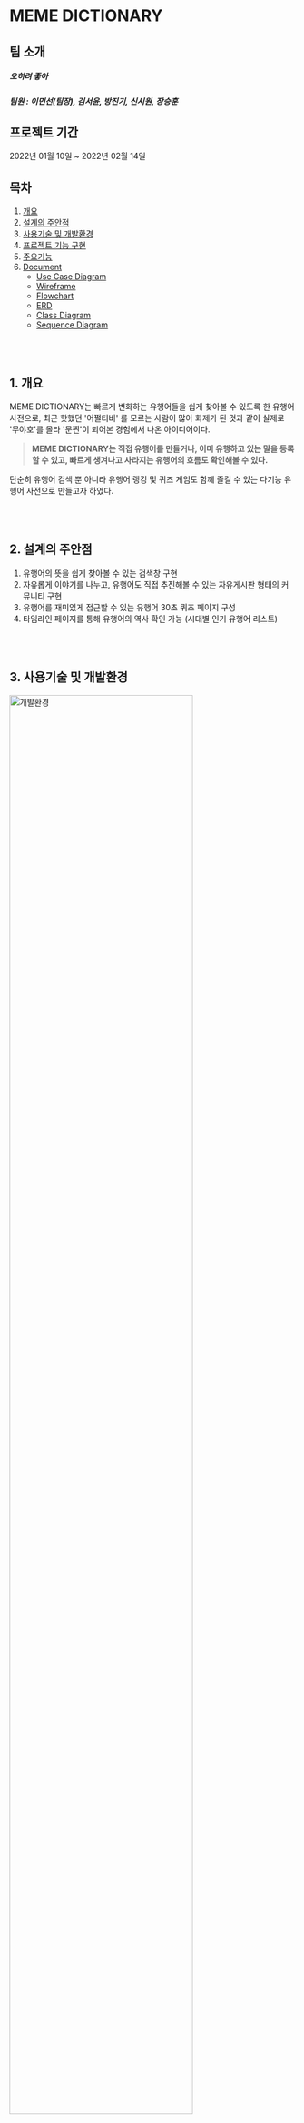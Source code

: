 # MEME DICTIONARY

## 팀 소개
##### 오히려 좋아
##### 팀원 : 이민선(팀장), 김서윤, 방진기, 신시원, 장승훈

## 프로젝트 기간
2022년 01월 10일 ~ 2022년 02월 14일

## 목차  
1. [개요](#1-개요)
2. [설계의 주안점](#2-설계의-주안점)
3. [사용기술 및 개발환경](#3-사용기술-및-개발환경)
4. [프로젝트 기능 구현](#4-프로젝트-기능-구현)
5. [주요기능](#5-주요기능)
6. [Document](#6-document)
   - [Use Case Diagram](#use-case-diagram)
   - [Wireframe](#wireframe)
   - [Flowchart](#flowchart)
   - [ERD](#erd)
   - [Class Diagram](#class-diagram)
   - [Sequence Diagram](#sequence-diagram)


<br/><br/>
## 1. 개요
MEME DICTIONARY는 빠르게 변화하는 유행어들을 쉽게 찾아볼 수 있도록 한 유행어 사전으로,
최근 핫했던 '어쩔티비' 를 모르는 사람이 많아 화제가 된 것과 같이
실제로 '무야호'를 몰라 '문찐'이 되어본 경험에서 나온 아이디어이다.


> **MEME DICTIONARY는 직접 유행어를 만들거나, 이미 유행하고 있는 말을 등록할 수 있고,
빠르게 생겨나고 사라지는 유행어의 흐름도 확인해볼 수 있다.**


단순히 유행어 검색 뿐 아니라 유행어 랭킹 및 퀴즈 게임도 함께 즐길 수 있는
다기능 유행어 사전으로 만들고자 하였다.


<br/><br/>
## 2. 설계의 주안점
1. 유행어의 뜻을 쉽게 찾아볼 수 있는 검색창 구현
2. 자유롭게 이야기를 나누고, 유행어도 직접 추진해볼 수 있는 자유게시판 형태의 커뮤니티 구현
3. 유행어를 재미있게 접근할 수 있는 유행어 30초 퀴즈 페이지 구성
4. 타임라인 페이지를 통해 유행어의 역사 확인 가능 (시대별 인기 유행어 리스트)


<br/><br/>
## 3. 사용기술 및 개발환경


<img src="https://user-images.githubusercontent.com/100409006/158173146-fffaf59d-92a3-4bcd-b8bc-f48fb61dda60.png" alt="개발환경" width="80%">

<table>
   <tr>
    <th colspan="3">사용기술 및 개발환경</th>
  </tr>
  
  <tr>
    <td rowspan="2">개발 언어</td>
    <td>FRONT</td>
    <td>html5, js, css3</td>
  </tr>
  <tr>
    <td>BACK</td>
    <td> java, Spring/jsp</td>
  </tr>
  <tr>
    <td>IDE</td>
    <td colspan="2">eclipse, sqldeveloper</td>
  </tr>
  <tr>
    <td>SERVER</td>
    <td colspan="2">Apache Tomcat 8.5</td>
  </tr>
  <tr>
    <td>DB</td>
    <td colspan="2">oracle 11g </td>
  </tr>
  <tr>
    <td>협업</td>
    <td colspan="2">GitHub</td>
  </tr>
</table>



<br/><br/>
## 4. 프로젝트 기능 구현

- 김서윤
  - **유행어 사전**
     - 유행어 사전 검색
     - 유행어 사전 등재 요청 (첨부파일)
     - 유행어 사전 수정/삭제 요청
     
  - **유행어 타임라인**
    - 시대에 따른 유행어 조회순 조회

- 방진기
  - **회원 관리**
    - 로그인
      - 화면 구현
      - 로그인 기능
      - 아이디 찾기
      - 비밀번호 재설정
    - 마이페이지
      - 내가 쓴 글, 댓글, 퀴즈 관리
      - 회원 정보 수정
      - 회원 탈퇴
      - 로그아웃
    - 관리자페이지
      - 회원 관리
      - 유행어 사전 관리
      - 게시판 관리
      - 퀴즈 관리

- 신시원
  - **회원 관리**
    - 로그인
      - 화면 구현
    - 마이페이지
      - 화면 구현
    - 관리자페이지
      - 화면 구현
  - **유행어 추진/자유게시판**
    - 화면 구현

- 이민선
    - **메인 페이지**
      - 화면 구현
    - **유행어 추진/자유게시판**
      - 게시글
        - 게시글 목록 및 상세페이지 조회, 등록(첨부파일), 수정, 삭제
        - 게시글 신고 / 추천
        - 관리자 : 게시글 숨기기 / 보이기
        - 비회원은 조회만 허용하며 관리자는 수정 비허용
      - 댓글
        - 댓글 목록 조회, 등록, 수정, 삭제
        - 로그인 시에만 작성 가능

    - **유행어 랭킹**
        - 유행어 사전 : 조회 수에 따른 랭킹
        - 유행어 추진 / 자유 게시판 : 추천 수에 따른 랭킹
        - 유행어 퀴즈 : 회원별 맞춘 갯수에 따른 랭킹
        - 페이지 별로 메인 랭킹을 달리 함

- 장승훈
  - **유행어 퀴즈**
    - 30초 랜덤 퀴즈 : 랜덤으로 퀴즈 가져오기(이미지, 객관식 문항)
    - 퀴즈 등록 : 퀴즈 유형에 따라 객관식 문항 등록, 다중 이미지 등록
    - 퀴즈 수정 : 퀴즈 유형에 따라 객관식 문항 수정, 다중 이미지 수정
    - 퀴즈 삭제 : 퀴즈 유형에 따라 객관식 문항 삭제, 다중 이미지 삭제
    - 퀴즈 결과 : 퀴즈와 사용자의 입력값을 가져와 출력 해주고 회원의 최고 기록을 저장
    - 퀴즈 신고 : 잘못된 문제를 신고할 수 있다.
<br/><br/>


## 5. 주요기능
#### 1. 메인 페이지
##### 좌측 카테고리 버튼을 통해 다른 페이지로 이동 가능
<img src="https://user-images.githubusercontent.com/100409006/159236398-ac1882fb-3e19-4f7e-bf2e-26a84af30d29.PNG" alt="메인페이지 1" width="70%">
<img src="https://user-images.githubusercontent.com/100409006/159236403-e5543a95-51c6-4c5b-8bea-bb912e9d32e9.PNG" alt="메인페이지 2 토글 목록" width="70%">

<br/><br/>

 
#### 2. 유행어 사전
###### 메인페이지에서 유행어 이름을 검색하면 상세 페이지 출력
- ###### 비회원
<img src="https://user-images.githubusercontent.com/100409006/159244608-8d3ce523-8590-44c2-8a91-e07fc8d53574.PNG" alt="유행어 사전 상세" width="70%">

- ###### 회원 (로그인 상태)
<img src="https://user-images.githubusercontent.com/100409006/159244609-d6537829-5c4c-4a3d-834d-4589ebe72083.PNG" alt="유행어 사전 (검색 시 나오는 상세페이지)_ 로그인상태" width="70%">

###### '의견 내기'를 통해 수정/삭제 요청
<img src="https://user-images.githubusercontent.com/100409006/159244612-45732894-44cc-473a-bb76-60bbde3dd3b8.PNG" alt="유행어 사전 의견 내기" width="70%">

###### 원하는 유행어가 등록되어 있지 않다면 '직접 등록하기' 버튼을 통해 등재 요청
<img src="https://user-images.githubusercontent.com/100409006/159244613-74b3c7d0-5999-473c-bc03-9eeaefc48c0a.PNG" alt="유행어 사전 새로 등록하기" width="70%">

<br/><br/>


#### 3. 유행어 추진/자유게시판

###### 게시글 목록페이지에서 제목을 누르면 상세페이지로 이동, 글쓰기 버튼을 누르면 게시글 작성 가능
<img src="https://user-images.githubusercontent.com/100409006/159236775-6d2a62dd-e765-487c-ba3d-ad1cb227f2cb.PNG" alt="게시글 목록" width="70%">


###### 게시글 등록
<img src="https://user-images.githubusercontent.com/100409006/159236777-41a752f8-7701-47f7-800a-e4bfdeb4068b.PNG" alt="게시글 등록" width="70%">


###### 게시글 상세 페이지, 게시글 수정/삭제 가능, 댓글 등록/수정/삭제 가능
<img src="https://user-images.githubusercontent.com/100409006/159236778-5749f67f-c1fd-4274-a04e-b386bf0bf6a0.PNG" alt="게시글 상세" width="70%">
<img src="https://user-images.githubusercontent.com/100409006/159236780-6f535821-db79-4528-87ce-c165eaa01bff.PNG" alt="게시글 수정" width="70%">
<img src="https://user-images.githubusercontent.com/100409006/159236781-cfa8586d-fadc-4a6b-adcb-5cf2c5531fa6.PNG" alt="게시글 수정 성공" width="70%">

###### 다른 사용자의 마음의 드는 게시글 추천 및 문제 게시글 신고
<img src="https://user-images.githubusercontent.com/100409006/159236787-bc4f5f85-7b6e-4e8e-97fb-7201aa529f36.PNG" alt="게시글 추천 가능" width="70%">

<br/><br/>

 
#### 4. 유행어 퀴즈

![34](https://user-images.githubusercontent.com/100409006/157796628-68295f15-adbc-4c90-be3d-0863635f7f4a.PNG)
![35](https://user-images.githubusercontent.com/100409006/157796630-72641c0b-d61e-4e95-b724-5e0983279327.PNG)
![36](https://user-images.githubusercontent.com/100409006/157796631-5f149392-4d10-4912-96f8-3e01ca804271.PNG)
![37](https://user-images.githubusercontent.com/100409006/157796623-4f8c7e22-2c92-4f38-8a4e-3e75af17e4cb.PNG)
<br/><br/>


#### 5. 유행어 랭킹


![39](https://user-images.githubusercontent.com/100409006/157796644-9f5dd9d3-9e4d-4453-8fa9-718e6205c0c7.PNG)
![40](https://user-images.githubusercontent.com/100409006/157796646-da0789d0-4f17-4296-8a3b-31f7be961bb6.PNG)
![41](https://user-images.githubusercontent.com/100409006/157796643-010d890f-1fe1-44f1-b065-ff399baf3513.PNG)
<br/><br/>


#### 6. 유행어 타임라인
###### 시기별로 가장 유행했던 유행어를 한 눈에 볼 수 있음
<img src="https://user-images.githubusercontent.com/100409006/159238560-ad564521-1882-4f03-a3ce-05439358cd7f.png" alt="타임라인" width="70%">

<br/><br/>


#### 7. 로그인 기능

![7](https://user-images.githubusercontent.com/100409006/157795362-d80aacc5-5761-4586-9601-d23561411811.PNG)
![8](https://user-images.githubusercontent.com/100409006/157795364-5920a6c3-1b2b-4886-9758-49812dd4b6b7.PNG)
![9](https://user-images.githubusercontent.com/100409006/157795365-2b8875fc-0698-49ca-9051-e79e9c85f908.PNG)
![10](https://user-images.githubusercontent.com/100409006/157795367-78d90c6f-2563-426b-818e-8f4373a13cb3.PNG)
![11](https://user-images.githubusercontent.com/100409006/157795356-1a55b211-0e3f-4b92-a6df-c59a5caca335.PNG)
<br/><br/>


#### 8. 마이페이지

![12](https://user-images.githubusercontent.com/100409006/157795772-07409bb7-f4a6-4bfc-84d2-d6e3e48c5d73.PNG)
![13](https://user-images.githubusercontent.com/100409006/157795773-74786415-afb5-43bc-b623-9ab2f834696d.PNG)
![14](https://user-images.githubusercontent.com/100409006/157795765-26382fed-9a4a-4215-a233-97280a2473d6.PNG)
![15](https://user-images.githubusercontent.com/100409006/157795768-a083759b-fb14-4d04-9829-6fb59118ee0f.PNG)
![16](https://user-images.githubusercontent.com/100409006/157795771-7fdacebf-48f2-4c75-9924-128ebd1cfd4c.PNG)

<br/><br/>

#### 9. 관리자페이지


![17](https://user-images.githubusercontent.com/100409006/157795921-e43fb6f3-83d2-464b-85a0-09f80c0ef345.PNG)
![18](https://user-images.githubusercontent.com/100409006/157795922-44f7e575-ed58-48c5-af17-7df2b327c1ce.PNG)
![19](https://user-images.githubusercontent.com/100409006/157795923-6c0e4f61-ccbe-46bd-8e8a-6a3b0a9a5821.PNG)
![20](https://user-images.githubusercontent.com/100409006/157795924-59ed83d8-b617-4a88-9a70-6728f07cdcc5.PNG)
![21](https://user-images.githubusercontent.com/100409006/157795925-c8567d63-6293-46ec-a2ef-94c45b90175f.PNG)
![22](https://user-images.githubusercontent.com/100409006/157795926-00b49ae0-08ed-4aae-820a-09719e90d2ae.PNG)
![23](https://user-images.githubusercontent.com/100409006/157795927-d9306ac3-65d8-4869-a962-866a1035487a.PNG)
![24](https://user-images.githubusercontent.com/100409006/157795928-662fcae6-fb56-4e53-9f41-f3580c9f6c87.PNG)
![25](https://user-images.githubusercontent.com/100409006/157795931-ac43f23a-88b3-40df-8862-0b95cc5406ea.PNG)
![26](https://user-images.githubusercontent.com/100409006/157795918-89c0d96c-20ad-4740-b732-e7016a5db461.PNG)

<br/><br/><br/>


## 6. Document
### Use Case Diagram
<img src="https://user-images.githubusercontent.com/100409006/158661233-24bf03e3-1299-43b3-9392-7e043bc2a829.PNG" alt="회원관리" width="50%"><img src="https://user-images.githubusercontent.com/100409006/158661236-6335097b-b107-4549-9732-d761a095b17f.PNG" alt="유행어사전" width="50%">
<img src="https://user-images.githubusercontent.com/100409006/158661239-478f054e-e649-4249-ba17-5aaaff0ba6b2.PNG" alt="게시판" width="50%"><img src="https://user-images.githubusercontent.com/100409006/158661221-c65dfd0a-1597-42c2-8e68-1cf3c75482a2.PNG" alt="퀴즈" width="50%">
<img src="https://user-images.githubusercontent.com/100409006/158661228-45d8e97f-aa02-4f05-8931-448f6068ef41.PNG" alt="타임라인" width="50%"><img src="https://user-images.githubusercontent.com/100409006/158661230-f852628d-79ce-49bc-83c5-9344be7e4634.PNG" alt="랭킹" width="50%">


<br><br>

### Wireframe
[MEME DICTIONARY - 와이어프레임](https://github.com/mingulee-devel/flutter_kdubus-app/files/8301714/-.-.pdf)

##### 회원
<img src="https://user-images.githubusercontent.com/100409006/158964978-ee145058-5a10-4abb-ba71-df7f6ab6cdc9.PNG" alt="이미지" width="50%"><img src="https://user-images.githubusercontent.com/100409006/158964979-2bd49202-bff6-435f-b7e5-bc81c8498054.PNG" alt="이미지" width="50%">
<img src="https://user-images.githubusercontent.com/100409006/158964980-c9368fb4-58f4-4d76-be85-128ec3ad31b1.PNG" alt="이미지" width="50%"><img src="https://user-images.githubusercontent.com/100409006/158964973-391d2505-1950-45a0-9c5e-303d9aac331f.PNG" alt="이미지" width="50%">
<img src="https://user-images.githubusercontent.com/100409006/158964977-2af9203f-bd88-47a9-ad1a-d083ce1d19ca.PNG" alt="이미지" width="50%">

<img src="https://user-images.githubusercontent.com/100409006/158965275-f4067a30-4dc8-4334-bfb6-dd5e11e56184.PNG" alt="이미지" width="50%"><img src="https://user-images.githubusercontent.com/100409006/158965279-b15a1966-956f-4607-991e-8a03a2c8057f.PNG" alt="이미지" width="50%">
<img src="https://user-images.githubusercontent.com/100409006/158965281-9ba03422-5ade-4e06-9c3d-3b5837352506.PNG" alt="이미지" width="50%"><img src="https://user-images.githubusercontent.com/100409006/158965266-31ca9b79-e652-4e31-a66e-09aeb00d44fe.PNG" alt="이미지" width="50%">
<img src="https://user-images.githubusercontent.com/100409006/158965270-8da91ede-e1ff-4886-9937-933d8729f151.PNG" alt="이미지" width="50%">

<img src="https://user-images.githubusercontent.com/100409006/158965577-3507a6ee-b9e5-4ef5-8f38-67ccd2e51e80.PNG" alt="이미지" width="50%"><img src="https://user-images.githubusercontent.com/100409006/158965580-d255476b-4a18-4275-b6b9-2b8ec8f8343f.PNG" alt="이미지" width="50%">
<img src="https://user-images.githubusercontent.com/100409006/158965582-51676423-b7ad-4f9f-be54-716b0850dfd9.PNG" alt="이미지" width="50%"><img src="https://user-images.githubusercontent.com/100409006/158965584-98ceb542-78c8-44b6-9c74-006ba504f7e8.PNG" alt="이미지" width="50%">
<img src="https://user-images.githubusercontent.com/100409006/158965585-3a13a00c-de39-4708-af8c-84ad99a61f8f.PNG" alt="이미지" width="50%"><img src="https://user-images.githubusercontent.com/100409006/158965587-3b97370d-5288-445e-9132-f3e298ab4672.PNG" alt="이미지" width="50%">
<img src="https://user-images.githubusercontent.com/100409006/158965570-4769736f-4b5f-47b3-9c4b-bfa60d2f4d99.PNG" alt="이미지" width="50%">

##### 사전 & 타임라인
<img src="https://user-images.githubusercontent.com/100409006/158965863-f5e999e7-4d26-4819-a018-6be13124db0b.PNG" alt="이미지" width="50%"><img src="https://user-images.githubusercontent.com/100409006/158965855-8918a849-1cd4-41a1-88b8-66d89a233b80.PNG" alt="이미지" width="50%">
<img src="https://user-images.githubusercontent.com/100409006/158965860-85e0149f-74ca-4fdb-867f-c63bc12c95de.PNG" alt="이미지" width="50%"><img src="https://user-images.githubusercontent.com/100409006/158965861-bd52fb8f-ad2d-42bd-a182-7eee083fcd1e.PNG" alt="이미지" width="50%">

##### 게시판
<img src="https://user-images.githubusercontent.com/100409006/158966013-6a22f256-824d-42c4-b106-4a21f94ec750.PNG" alt="이미지" width="50%"><img src="https://user-images.githubusercontent.com/100409006/158966016-eeb6ad1b-5e9b-4872-a838-41a584a5a006.PNG" alt="이미지" width="50%">
<img src="https://user-images.githubusercontent.com/100409006/158966019-09cd4a02-dd94-40a8-904b-c833768910b8.PNG" alt="이미지" width="50%"><img src="https://user-images.githubusercontent.com/100409006/158966022-76d83026-aaa4-4f59-8bd2-1025272abbbe.PNG" alt="이미지" width="50%">
<img src="https://user-images.githubusercontent.com/100409006/158966023-1025def3-d275-4940-9b9e-d387e43efa1e.PNG" alt="이미지" width="50%"><img src="https://user-images.githubusercontent.com/100409006/158966024-f409ecf6-ec70-4ed4-819e-9846975602a5.PNG" alt="이미지" width="50%">
<img src="https://user-images.githubusercontent.com/100409006/158966011-6ed336ec-8ea2-4af8-8455-c22545ef4ec6.PNG" alt="이미지" width="50%">

##### 퀴즈
<img src="https://user-images.githubusercontent.com/100409006/158966238-72f65a49-55c4-4370-a619-ff46c11d53e1.PNG" alt="이미지" width="50%"><img src="https://user-images.githubusercontent.com/100409006/158966242-e225f260-fb6b-4718-a19c-17655d548402.PNG" alt="이미지" width="50%">
<img src="https://user-images.githubusercontent.com/100409006/158966245-834361af-4174-4743-a0f5-bf89d1069c32.PNG" alt="이미지" width="50%"><img src="https://user-images.githubusercontent.com/100409006/158966247-d1fbb931-972a-4805-8e9f-fead2d56f66b.PNG" alt="이미지" width="50%">
<img src="https://user-images.githubusercontent.com/100409006/158966249-d933e9cf-75b7-4937-94a9-7fd34293e4f5.PNG" alt="이미지" width="50%"><img src="https://user-images.githubusercontent.com/100409006/158966232-c7d201a7-db5a-4b2e-9515-dc9c459df25e.PNG" alt="이미지" width="50%">


<br><br>

### Flowchart

##### 사용자
<img src="https://user-images.githubusercontent.com/100409006/158662408-5f9dad17-fb55-4fba-9ad1-03b364d2aad8.png" alt="사용자" width="70%">


##### 관리자
<img src="https://user-images.githubusercontent.com/100409006/158662402-ce8144e8-a2cb-425a-a4d5-b68da28cbf27.png" alt="관리자" width="70%">

<!--
<img src="https://user-images.githubusercontent.com/100409006/158661773-26b53041-6d9e-4ad1-89b2-f63f76e37519.PNG" alt="사용자 플로우차트" width="50%"><img src="https://user-images.githubusercontent.com/100409006/158661778-d35af87c-5180-4db1-8b3c-179196d6f250.PNG" alt="로그인 유행어사전" width="50%">
<img src="https://user-images.githubusercontent.com/100409006/158661780-0ee58ecf-e085-40b8-a8e2-a69610dda4de.PNG" alt="게시판 랭킹" width="50%"><img src="https://user-images.githubusercontent.com/100409006/158661760-d46b4480-060d-4b5e-af35-d587970c1667.PNG" alt="퀴즈 타임라인" width="50%">
<img src="https://user-images.githubusercontent.com/100409006/158661764-ab5b5b12-dd4d-4e17-ba48-82e4975acc8e.PNG" alt="관리자" width="50%"><img src="https://user-images.githubusercontent.com/100409006/158661768-7f724da8-98a6-44b0-9c87-6b4b29359aff.PNG" alt="회원 사전" width="50%">
<img src="https://user-images.githubusercontent.com/100409006/158661770-91bd41d5-8226-4a4d-92b1-fb227d3710c0.PNG" alt="게시판 퀴즈" width="50%">
-->

<br><br>
### ERD
##### 회원 (논리, 물리)
<img src="https://user-images.githubusercontent.com/100409006/158663932-ace87749-8e02-4de3-b3a8-bff43170e7dc.PNG" alt="회원 논리" width="300px"> <img src="https://user-images.githubusercontent.com/100409006/158663933-98da7e7a-3e21-47c8-bec2-aee20f809ecb.PNG" alt="회원 물리" width="400px">
##### 유행어 사전 (논리, 물리)
<img src="https://user-images.githubusercontent.com/100409006/158663923-540c249e-995d-465a-a654-a97946c6f924.PNG" alt="사전 논리" width="500px"> <img src="https://user-images.githubusercontent.com/100409006/158663926-8748df9f-9159-479a-bd40-67679c9d33b7.PNG" alt="사전 물리" width="500px">
##### 유행어 추진 / 자유게시판 (논리, 물리)
<img src="https://user-images.githubusercontent.com/100409006/158663912-a7207a2c-f574-4747-bce7-78e8e359b18d.PNG" alt="게시판 논리" width="500px"> <img src="https://user-images.githubusercontent.com/100409006/158663921-8f4ed0c8-848c-4a0f-9eb6-797a118348e7.PNG" alt="게시판 물리" width="500px">
##### 유행어 퀴즈 (논리, 물리)
<img src="https://user-images.githubusercontent.com/100409006/158663927-3e78ab51-9d7a-447f-958a-23fdd5179f1a.PNG" alt="퀴즈 논리" width="500px"> <img src="https://user-images.githubusercontent.com/100409006/158663928-d53e3ec3-33f3-4aa6-991e-d47166a8ad85.PNG" alt="퀴즈 물리" width="500px">


<br/><br/>


##### 테이블 기술서
<img src="https://user-images.githubusercontent.com/100409006/158596658-c7f483d7-df2f-4d4e-a4ed-c48a9e5a95e8.PNG" alt="member_tbl" width="50%">

<img src="https://user-images.githubusercontent.com/100409006/158596639-17d73031-103d-4a21-8b35-240d4013cdf9.PNG" alt="meme_tbl" width="50%"><img src="https://user-images.githubusercontent.com/100409006/158596643-4b17c744-b4cf-4e8f-80d6-35e6173e375a.PNG" alt="meme_file, meme_request" width="50%">

<img src="https://user-images.githubusercontent.com/100409006/158596646-a2e639b7-f9fe-4c1d-a10a-14faea75e249.PNG" alt="board_tbl" width="50%"><img src="https://user-images.githubusercontent.com/100409006/158596648-a36547c2-3c37-402e-83fd-1d6a279073c1.PNG" alt="board_file,recommend_tbl" width="50%">
<img src="https://user-images.githubusercontent.com/100409006/158596649-c8df9221-9038-4fa7-bf5e-0994eb77dd1c.PNG" alt="comment_tbl" width="50%">

<img src="https://user-images.githubusercontent.com/100409006/158596652-51397041-1d44-4b31-b703-85764aaf0e55.PNG" alt="quiz_tbl" width="50%"><img src="https://user-images.githubusercontent.com/100409006/158596653-673040e5-bbd0-4d78-897c-02402c6fd323.PNG" alt="quiz_file, quiz_ch" width="50%">
<img src="https://user-images.githubusercontent.com/100409006/158596654-86d7c5c1-82bb-4e84-b812-518ca6b0c2d2.PNG" alt="quiz_best, report_tbl" width="50%">

<br/><br/>

### Class Diagram
<img src="https://user-images.githubusercontent.com/100409006/158534222-528fdb32-1a03-40f1-b39e-35cf61c5dd52.PNG" alt="회원관리" width="50%"><img src="https://user-images.githubusercontent.com/100409006/158534225-cb7f97f1-c642-4a7e-8d69-83fc8e6c5c15.PNG" alt="유행어사전" width="50%">
<img src="https://user-images.githubusercontent.com/100409006/158534229-162b5c91-6a94-4d7c-8d59-5e0c13e07e37.PNG" alt="유행어 추진/자유게시판" width="50%"><img src="https://user-images.githubusercontent.com/100409006/158534231-f3b441ea-8fe9-4637-8f8e-acaff1c4a09e.PNG" alt="유행어퀴즈" width="50%">
<img src="https://user-images.githubusercontent.com/100409006/158534232-cb5037d0-8605-4800-8e00-75a8aa8a666a.PNG" alt="타임라인" width="50%"><img src="https://user-images.githubusercontent.com/100409006/158534235-45efffe5-3154-4f06-8aa5-1b6422adfb8e.PNG" alt="랭킹" width="50%">

<br/><br/>

### Sequence Diagram
##### 회원 관리
<img src="https://user-images.githubusercontent.com/100409006/158545112-22b06b38-9854-4fe7-8141-1b4008b6504b.PNG" alt="회원관리 : 회원가입" width="50%"><img src="https://user-images.githubusercontent.com/100409006/158545114-8d0aaede-353f-4d9e-9978-119044063c02.PNG" alt="회원관리 : 로그인" width="50%">
<img src="https://user-images.githubusercontent.com/100409006/158545116-d7261c14-af66-4285-b2ac-655857de510c.PNG" alt="회원관리 : 아이디 비번 찾기" width="50%">


<img src="https://user-images.githubusercontent.com/100409006/158545118-d96d362f-0bcb-4774-b34b-12dd5dfc4557.PNG" alt="마이페이지 : 내가 쓴 글" width="50%"><img src="https://user-images.githubusercontent.com/100409006/158545121-ae3b9394-e3d4-47cd-b13f-dcc463b0ad1f.PNG" alt="마이페이지 : 내가 쓴 댓글" width="50%">
<img src="https://user-images.githubusercontent.com/100409006/158545125-1bfc86eb-f2aa-4b1d-b7a1-33c4545ccec8.PNG" alt="마이페이지 : 내가 만든 퀴즈" width="50%"><img src="https://user-images.githubusercontent.com/100409006/158545127-9f69f101-3d13-4060-834d-ba280a98e78b.PNG" alt="마이페이지 : 회원 정보 수정" width="50%">
<img src="https://user-images.githubusercontent.com/100409006/158545129-5a3c1247-6e86-45a7-b994-a73574c60ec3.PNG" alt="마이페이지 : 회원 탈퇴" width="50%">


<img src="https://user-images.githubusercontent.com/100409006/158545130-4c121ad9-6180-42a6-9740-20d3f29a64ce.PNG" alt="관리자 : 회원관리" width="50%"><img src="https://user-images.githubusercontent.com/100409006/158545099-2d2c4609-4ad5-48ab-80ce-4f951b51c729.PNG" alt="관리자 : 사전관리" width="50%">
<img src="https://user-images.githubusercontent.com/100409006/158545108-4adc2455-9c84-4ea2-8b77-0e7904a4fb08.PNG" alt="관리자 : 게시글관리" width="50%"><img src="https://user-images.githubusercontent.com/100409006/158545110-a77ebc1e-699f-4470-beb7-0db1a7db2d6e.PNG" alt="관리자 : 퀴즈 관리" width="50%">

<br/><br/>

##### 유행어 사전
<img src="https://user-images.githubusercontent.com/100409006/158546871-4ae58c1a-ce6a-4ae0-83ce-846fb51b0a9a.PNG" alt="이미지" width="50%"><img src="https://user-images.githubusercontent.com/100409006/158546864-1272e921-51de-42cd-b61b-271499b4446f.PNG" alt="이미지" width="50%"><img src="https://user-images.githubusercontent.com/100409006/158546869-8bcefb84-deb1-45dd-ae3a-fd091b05d59d.PNG" alt="이미지" width="50%">

<br/><br/>

##### 유행어 추진/자유 게시판
<img src="https://user-images.githubusercontent.com/100409006/158549565-2554e19d-9d98-44cf-ab1f-47df284f1b62.PNG" alt="게시글리스트" width="50%"><img src="https://user-images.githubusercontent.com/100409006/158549571-b02e0760-646f-4e37-af8f-ac49e640b6c5.PNG" alt="상세페이지" width="50%">
<img src="https://user-images.githubusercontent.com/100409006/158549566-44efe89e-6573-4c99-95f6-974590b1770f.PNG" alt="게시글 등록" width="50%"><img src="https://user-images.githubusercontent.com/100409006/158549573-d4b8f219-47fa-4016-adec-5dd3a237118a.PNG" alt="게시글 수정" width="50%">
<img src="https://user-images.githubusercontent.com/100409006/159044470-139cf141-cff3-4c4b-9688-44201394ac38.png" alt="게시글 삭제" width="50%">


<img src="https://user-images.githubusercontent.com/100409006/158549577-89d951c3-d4ae-4a9e-9c6f-bf0e2c8dcbd3.PNG" alt=" 게시글 추천" width="50%"><img src="https://user-images.githubusercontent.com/100409006/158549536-b6a38e9e-0b9c-4461-a95d-ce27abe102a1.PNG" alt="게시글 신고" width="50%">
<img src="https://user-images.githubusercontent.com/100409006/158549542-906cac81-f7c3-458a-acef-3d7aa16f3dee.PNG" alt="게시글 숨기기" width="50%"><img src="https://user-images.githubusercontent.com/100409006/158549546-fbca65d8-839b-4738-badd-ed674bafef45.PNG" alt="게시글 보이기" width="50%">


<img src="https://user-images.githubusercontent.com/100409006/158549552-55fa39cd-2ec8-4f58-a7bb-43ea221e6c1c.PNG" alt="댓글 리스트" width="50%"><img src="https://user-images.githubusercontent.com/100409006/158549556-9aaa5418-fabc-465b-99e1-149498f15bd0.PNG" alt="댓글 등록" width="50%">
<img src="https://user-images.githubusercontent.com/100409006/158549561-c95db1a7-d049-4143-ad94-df9ca4bc4ce1.PNG" alt="댓글 수정" width="50%"><img src="https://user-images.githubusercontent.com/100409006/158549563-5398d9df-27d8-48e9-a168-fe451a7ff0b0.PNG" alt="댓글 삭제" width="50%">

<br/><br/>

##### 유행어 퀴즈
<img src="https://user-images.githubusercontent.com/100409006/158550226-33ad7fa1-76f0-4c04-8f70-3f39e2912eb8.PNG" alt="퀴즈 등록" width="50%"><img src="https://user-images.githubusercontent.com/100409006/158550229-9e0499b0-069b-4c66-b09d-4745e761814c.PNG" alt="퀴즈 수정" width="50%">
<img src="https://user-images.githubusercontent.com/100409006/158550236-80850c3b-98ab-43b9-bb34-ba959ee154fc.PNG" alt="퀴즈 삭제" width="50%"><img src="https://user-images.githubusercontent.com/100409006/158550240-1e3a803a-3027-4dbe-8d5d-21ae4ae24210.PNG" alt="랜덤 퀴즈" width="50%">
<img src="https://user-images.githubusercontent.com/100409006/158550245-0d358900-c3b2-4b7b-80be-54c494043fa1.PNG" alt="퀴즈결과" width="50%"><img src="https://user-images.githubusercontent.com/100409006/158550222-12afdf05-0f4d-474a-a42f-090fd868400c.PNG" alt="퀴즈신고" width="50%">

<br/><br/>

##### 유행어 타임라인
<img src="https://user-images.githubusercontent.com/100409006/158550596-1af24c79-19ee-4d76-a20d-5d03f66e20b5.PNG" alt="타임라인" width="50%">

<br/><br/>

##### 랭킹
<img src="https://user-images.githubusercontent.com/100409006/158550612-e2658bcb-ac6a-49f9-a8fa-9fcb2272c9c6.PNG" alt="랭킹" width="50%">
